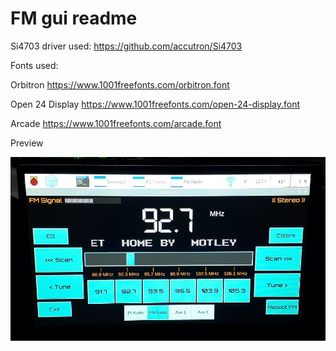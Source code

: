 # FM gui readme

Si4703 driver used: https://github.com/accutron/Si4703

Fonts used:

Orbitron https://www.1001freefonts.com/orbitron.font

Open 24 Display https://www.1001freefonts.com/open-24-display.font

Arcade https://www.1001freefonts.com/arcade.font

Preview

<img src="https://github.com/RickD259/pi4_car_audio/blob/main/images/fm_radio.jpg">
